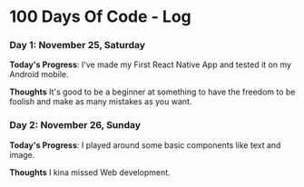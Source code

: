 # 100 Days Of Code - Log

### Day 1: November 25, Saturday

**Today's Progress**: I've made my First React Native App and tested it on my Android mobile.

**Thoughts** It's good to be a beginner at something to have the freedom to be foolish and make as many mistakes as you want.

### Day 2: November 26, Sunday

**Today's Progress**: I played around some basic components like text and image.

**Thoughts** I kina missed Web development.


